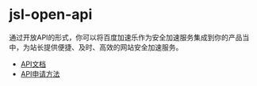 jsl-open-api
========
通过开放API的形式，你可以将百度加速乐作为安全加速服务集成到你的产品当中，为站长提供便捷、及时、高效的网站安全加速服务。


* [API文档](jsl-open-api.md)
* [API申请方法](http://jiasule.baidu.com/open/)

